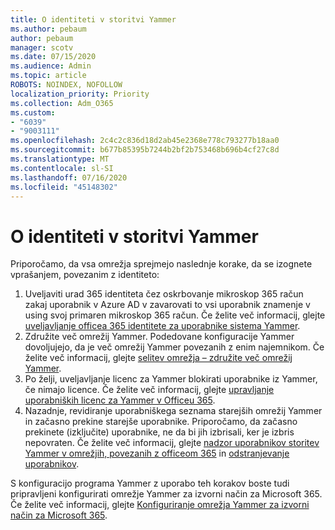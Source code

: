 ```yaml
---
title: O identiteti v storitvi Yammer
ms.author: pebaum
author: pebaum
manager: scotv
ms.date: 07/15/2020
ms.audience: Admin
ms.topic: article
ROBOTS: NOINDEX, NOFOLLOW
localization_priority: Priority
ms.collection: Adm_O365
ms.custom:
- "6039"
- "9003111"
ms.openlocfilehash: 2c4c2c836d18d2ab45e2368e778c793277b18aa0
ms.sourcegitcommit: b677b85395b7244b2bf2b753468b696b4cf27c8d
ms.translationtype: MT
ms.contentlocale: sl-SI
ms.lasthandoff: 07/16/2020
ms.locfileid: "45148302"
---
```

# <a name="about-identity-in-yammer"></a>O identiteti v storitvi Yammer

Priporočamo, da vsa omrežja sprejmejo naslednje korake, da se izognete vprašanjem, povezanim z identiteto:

1. Uveljaviti urad 365 identiteta čez oskrbovanje mikroskop 365 račun zakaj uporabnik v Azure AD v zavarovati to vsi uporabnik znamenje v using svoj primaren mikroskop 365 račun. Če želite več informacij, glejte [uveljavljanje officea 365 identitete za uporabnike sistema Yammer](https://docs.microsoft.com/yammer/configure-your-yammer-network/enforce-office-365-identity).
2. Združite več omrežij Yammer. Podedovane konfiguracije Yammer dovoljujejo, da je več omrežij Yammer povezanih z enim najemnikom. Če želite več informacij, glejte [selitev omrežja – združite več omrežij Yammer](https://docs.microsoft.com/yammer/configure-your-yammer-network/consolidate-multiple-yammer-networks).
3. Po želji, uveljavljanje licenc za Yammer blokirati uporabnike iz Yammer, če nimajo licence. Če želite več informacij, glejte [upravljanje uporabniških licenc za Yammer v Officeu 365](https://docs.microsoft.com/yammer/manage-yammer-users/manage-yammer-licenses-in-office-365).
4. Nazadnje, revidiranje uporabniškega seznama starejših omrežij Yammer in začasno prekine starejše uporabnike. Priporočamo, da začasno prekinete (izključite) uporabnike, ne da bi jih izbrisali, ker je izbris nepovraten. Če želite več informacij, glejte [nadzor uporabnikov storitev Yammer v omrežjih, povezanih z officeom 365](https://docs.microsoft.com/yammer/manage-yammer-users/audit-users-connected-to-office-365) in [odstranjevanje uporabnikov](https://docs.microsoft.com/yammer/manage-yammer-users/add-block-or-remove-users#remove-users).

S konfiguracijo programa Yammer z uporabo teh korakov boste tudi pripravljeni konfigurirati omrežje Yammer za izvorni način za Microsoft 365. Če želite več informacij, glejte [Konfiguriranje omrežja Yammer za izvorni način za Microsoft 365](https://docs.microsoft.com/yammer/configure-your-yammer-network/native-mode).